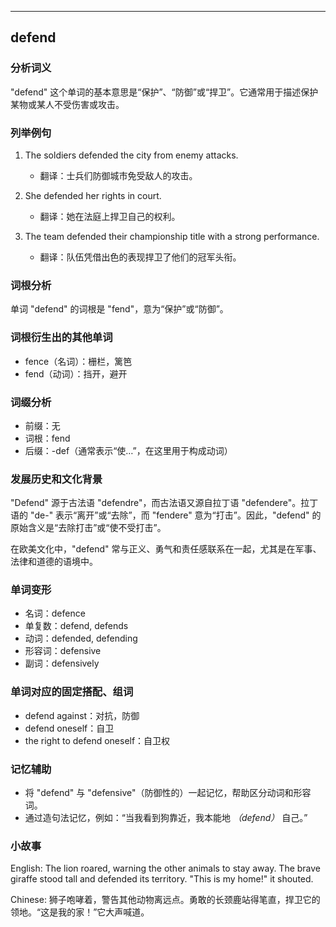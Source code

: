 
---------------
## defend
### 分析词义
"defend" 这个单词的基本意思是“保护”、“防御”或“捍卫”。它通常用于描述保护某物或某人不受伤害或攻击。

### 列举例句
1. The soldiers defended the city from enemy attacks.
   - 翻译：士兵们防御城市免受敌人的攻击。

2. She defended her rights in court.
   - 翻译：她在法庭上捍卫自己的权利。

3. The team defended their championship title with a strong performance.
   - 翻译：队伍凭借出色的表现捍卫了他们的冠军头衔。

### 词根分析
单词 "defend" 的词根是 "fend"，意为“保护”或“防御”。

### 词根衍生出的其他单词
- fence（名词）：栅栏，篱笆
- fend（动词）：挡开，避开

### 词缀分析
- 前缀：无
- 词根：fend
- 后缀：-def（通常表示“使…”，在这里用于构成动词）

### 发展历史和文化背景
"Defend" 源于古法语 "defendre"，而古法语又源自拉丁语 "defendere"。拉丁语的 "de-" 表示“离开”或“去除”，而 "fendere" 意为“打击”。因此，"defend" 的原始含义是“去除打击”或“使不受打击”。

在欧美文化中，"defend" 常与正义、勇气和责任感联系在一起，尤其是在军事、法律和道德的语境中。

### 单词变形
- 名词：defence
- 单复数：defend, defends
- 动词：defended, defending
- 形容词：defensive
- 副词：defensively

### 单词对应的固定搭配、组词
- defend against：对抗，防御
- defend oneself：自卫
- the right to defend oneself：自卫权

### 记忆辅助
- 将 "defend" 与 "defensive"（防御性的）一起记忆，帮助区分动词和形容词。
- 通过造句法记忆，例如：“当我看到狗靠近，我本能地 _（defend）_ 自己。”

### 小故事
English:
The lion roared, warning the other animals to stay away. The brave giraffe stood tall and defended its territory. "This is my home!" it shouted.

Chinese:
狮子咆哮着，警告其他动物离远点。勇敢的长颈鹿站得笔直，捍卫它的领地。“这是我的家！”它大声喊道。

